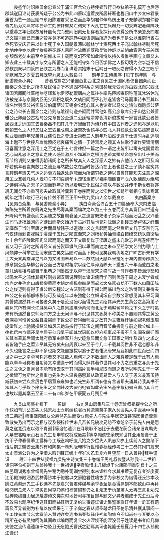 <!-- { "loadSidebar": true } -->
　　良盛年时识豳国余忠宣公于浦江官舍公方持使者节行县欲执弟子礼莫可也后游郡城遂因论诗获质所疑于公公为书此四篆以遗葢良所居轩匾也携归山中乡友宋君景濂首为赞一通且贻书东阳陈君君采记之而金华胡君仲伸乌伤王君子充麟溪郑君仲舒皆先后为文以寄即尝命工刻置轩壁矣亡何天下大乱在在兵起乃一切委弃避地海隅及以埀暮之年归视故居轩虽茍完而壁间旧刻无复存者急探行槖仅得公所书亲迹及四君记文搨本而已景濂之赞亦竟不可追踪巻中跋语则后所追为者也于是公以淮南行省右丞死节安庆君采以处士死于乡入国朝景濂以翰林学士责死西土子充以翰林待制斥死北地仲伸亦以儒学敎授寄死野人家同时流辈凋落殆尽独仲舒以前朝故官家食无恙然亦颓然老矣由前至今俯仰未三十载而变幻不常如此所恃以持久者惟字画与文章又未知去此三十载其字与文与所蓄之人还能相守如今日否学佛之人指幻境为空华岂不信然欤良既以四篆四记联之为巻而复详着其始末于后暇日一取阅之安得不为之三叹乎元黓阉茂之岁夏五月既望九灵山人戴良书
　　鹤年先生诗集序【见丁鹤年集　与鄞游原稾小异】
　　昔者成周之兴肇自西北西北之诗见之于国风者仅自豳秦而止豳秦之外王化之所不及民俗之所不通固不得系之列国矣我元受命亦由西北而兴西北诸国若囘囘吐蕃喀尔喀辉和尔伊啰勒琨唐古之属往往率先臣顺奉职称藩其沐浴休光沾被宠泽与京国内臣无少异积之既久文轨日同而子若孙遂皆舍弓马而事诗书至其以诗名世则贯公裕实马公伯庸萨公天锡余公廷心其人也论者以马公之诗似商隠贯公萨公之诗似长吉而余公之诗则与隂铿何逊齐驱而并驾他如高公彦敬库公子山达公兼善雅公正卿聂公古栢乌公克章鲁公至道二公廷珪辈亦皆清新俊拔成一家言此数公者皆居西北之远国其去豳秦葢不知其几千万里而其为诗乃有中国古作者之遗风亦足以见我朝王化之大行民俗之丕变虽成周之盛莫及也鹤年亦西北人其视数公差后起家世以勲业着而鹤年兄弟俱业儒伯氏之登进士第者三人鹤年乃泊然无意于仕遭时兵乱逃隠海上邈不与世接凡幽忧愤闷悲哀痛苦之情一于诗焉发之观其古体歌行诸作要皆清丽可喜而注意之深用工之至尤在于五七言律但一篇之作一语之出皆所以寓夫忧国爱君之心闵乱思治之意读之使人感愤激烈不知涕泗之横流也葢其措辞命意多出杜子美而音节格调则又兼得我朝诸阁老之所长故其入人之深感人之妙有非他诗人之所可及呜呼若鹤年者岂向数公之流亚与然数公之在当时皆达而在上者也世之士子孰不脍炙其言辞鹤年遭夫气运之适衰方独退处遐陬而为所谓穷者之诗以自慰其能知夫注意之深用工之至者几何人哉知与不知在鹤年未足轻重苐以祖宗涵煦百年之久致使遐方绝域之诗俱得系之天子之国而鹤年之所以着明王化民俗之盛以与数公并传于斯世者将遂冺无闻矣不亦重可悲夫故取其吟稾若干巻序而传之以俟世之知鹤年者相与讽咏焉耳鹤年之清节峻行已别有传兹不着至正甲午秋九灵山人金华戴良序
　　夷白斋稾序【见夷白斋集　与吴游原稾小异】
　　夷白斋稾合四百五十四篇通奉大夫内史临海陈先生所着良既访之先生尽得其稾而编次之以为三十五巻而复序其篇目曰世道有升降风气有盛衰而文运随之故自周衰圣人之遗言既熄诸子杂家并起而汩乱之汉兴董生司马迁扬雄刘向之徒出而斯文始近于古迨其后也曹刘沈谢之刻镂王杨卢骆之纤豓又靡然于当时至唐之世而昌黎韩子以道徳仁义之言起而麾之然后斯文几于汉奈何元气仅还而剥丧戕贼复浸淫于五代之陋直至宋之刘杨犹务抽青嫓白错绮交绣以自衒后七十余年庐陵欧阳氏又起而麾之而天下文章复侔于汉唐之盛未几欧志弗克遂伸而学者又习于当时之所谓经义者分裂牵缀气日以卑而南渡之未卒至经学文艺判为専门士风颓弊于科举之业而宋遂亡矣文运随时而高下概可见矣我朝舆地之广旷古所未有学士大夫乘其雄浑之气以为文者固未易以一二数然自天厯以来擅名于海内惟蜀郡虞公豫章揭公金华柳公黄公而已方是时祖宗以深仁厚泽涵养天下埀五六十年而戴白之老童儿幼稚相与鼓舞于里巷之间晏然无以异于汉唐宋之盛时故一时作者率皆涵淳茹和以鸣太平之鸿休其摛辞则拟诸汉唐说理则本诸宋儒而学问则优游于周之未衰学者咸宗尚之并称之曰虞揭柳黄而本朝之盛极矣继是而起以文名家者犹不下数人如莆田陈公之俊迈则有得于虞公新安程公之古洁则有得于揭公而临川危公之浩博则又兼得夫四公之长者郁郁彬彬何可及哉近年以来独危公立帜词坛自余数公常想见其丰采习闻其謦欬邈然其不可接者久矣于是沦没殆尽而得先生以绍其声光先生黄公之高第弟子尝负其所有溯长江游吴中久之自吴逾淮泝黄河而北达于燕赵留辇毂之下久之于时虽未有所遇然自京师及四方之士无问识与不识见其文者莫不称美之不置则其得之黄公者深矣岂惟黄公葢自虞揭而下数公亦皆得而师友之故其为文雍容纡徐如冠冕佩玉周旋堂陛之上驰骋操纵又如风云虵鸟按行于阵伍之间而音节曲折则与前之数公如出一律也后由京师还吴中居无何我吴王闻其学问即以枢府都事起于家不几年间遂屡迁而长其省幕其后调太尉府叅军由叅军升内史迹愈显而文愈工国家之制作及四方之求之者皆随手应之葢沛乎其无穷矣夫自周衰以来至于今几二千载其阅世非不远也厯年非不久也能言之士非不多也斯文能自振拔以追于古者惟汉唐宋及我朝此四世而已而四世之中士之卓卓可称述者又不过数人焉何才之不数出而人之难得若是哉于此有人焉能以卓卓可称者自期待又幸遭逢于时而得大肆其著作世其可不为之贵重之与余于先生之文读之累月曾不能有所去取于其间虽片言半幅咸取而録之者所以明先生于一字之微皆可为斯世之贵重也先生为人温良慈惠其从政寛易爱人与人交于恩义最笃虽待臧获初未尝疾言厉色平居葢雍雍如也若先生非所谓有徳有言者耶夫诵其诗读其书不知其人可乎故予序先生之文而并及大要可纪者如此先生名基字敬初夷白斋乃其自号也故以题其稾云至正二十有四年岁在甲辰夏五月朔旦书





　　九灵山房集补编下
　　原跋
　　右九灵山房集凡三十巻吾曾叔祖提学公之所作叔祖司训公吾先人纯素处士之所编校者也其遗稾藏于家久矣昔先人于宣徳中俾洎二弟綎师事曁阳姻友公寿倪先生而受业焉先人与先生平居交谊甚笃因惧遗稾驯致散失乃出而示之相与议及锓梓传世未几吾长兄綂次兄纺不幸遽卒于前先人由是愿莫之遂竟赍志以殁不肖孤等追忆遗训在耳耿耿不忘比于去载冬获会诸亲旧谋勒先人墓志铭昭示贞石而先生复申前议将成厥美等幸赖遗徳余庆勉世其业用敢谨于正统甲子仲春倩摹工锓梓今工既讫呜呼庶几始克少偿先人夙志抑亦上续前人之懿绪下诒后嗣之徽谟云集外有和陶集一巻刋版翰林行世惟春秋经传考三十二巻其同门友宋太史景濓公详为之序惜未暇刋耳正统十年岁次乙丑夏六月望前一日从曽孙拜手谨识
　　殿江十四世从叔祖九灵先生诗文集三十巻编于男礼叔仪暨从孙我十二世祖讳侗字伯初刻于从曾孙我十一世祖讳字彦瞻惜未几板烬于火康熙间重刻仅十之三四邑司训秀水曾缯闗先生稍为勘补司训尝得别本未谋梓今求其书葢无复存者岁庚寅江弟殿海殿泗游武林得钞本于鲍君以文家鲍君性嗜古手为叅校又为借得汪氏钞本及姚江黄梨洲先生手钞选本先是嘉兴曹君仲楳与余季善至是竟得原刻本邮致山中再拜繙阅恍见先人手泽奕世尚存乃慎相校讐疑者仍之复是正于杭堇浦太史再三反复始克就梓原编自山居迄越游诗文类次时地皆可寻按目録与题文少异者编成于先生没后今不敢易也题序纪传遵其旧而益其所无复约举事迹证诸史集暨家乗订年谱一册其有遗篇及互异者别为补编以俟续采庀工于辛卯之春从叔圣鼇龙田圣伦乐清共襄其事阅一年工竣先生节义文章前人赞述详矣遗书若春秋经传考和陶集今不知尚存与否要以心精所在必有灵物呵防其间故此编燬而复全水火湮埃不能湮没吾子姓读是书者庶几仰先徳之流传谨遗编于勿坠且无忘鲍氏曹氏之勤焉其可也乾隆壬辰夏月十四世从孙殿江谨识











